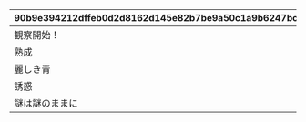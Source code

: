 |90b9e394212dffeb0d2d8162d145e82b7be9a50c1a9b6247bcbadf9285017357|b8c977d10f661f974428ca7b4f8391a9bd39065735c6029fde4d64566b99e97c|5bade6e2368e6cae73af6a41f4def5cc5b0d4cbe1cf92fb3f0578bfa27e8b3d1|
| --- | --- | --- |
|観察開始！|1|32000|
|熟成|2|128000|
|麗しき青|3|224000|
|誘惑|4|320000|
|謎は謎のままに|5|416000|